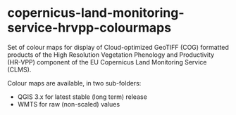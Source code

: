 # copernicus-land-monitoring-service-hrvpp-colourmaps

Set of colour maps for display of Cloud-optimized GeoTIFF (COG) formatted products
of the High Resolution Vegetation Phenology and Productivity (HR-VPP) component of
the EU Copernicus Land Monitoring Service (CLMS).

Colour maps are available, in two sub-folders:
* QGIS 3.x for latest stable (long term) release
* WMTS for raw (non-scaled) values
